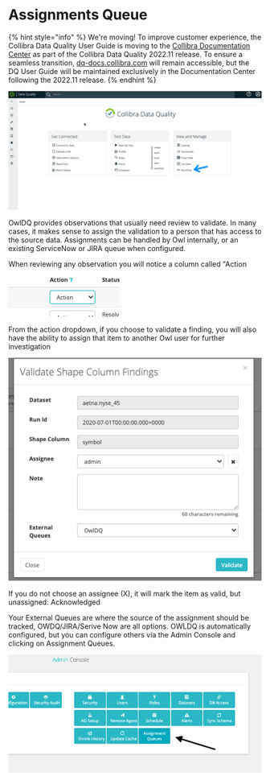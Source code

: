 # Assignments Queue

{% hint style="info" %}
We're moving! To improve customer experience, the Collibra Data Quality User Guide is moving to the [Collibra Documentation Center](https://productresources.collibra.com/docs/collibra/latest/Content/Home.htm) as part of the Collibra Data Quality 2022.11 release. To ensure a seamless transition, [dq-docs.collibra.com](../../) will remain accessible, but the DQ User Guide will be maintained exclusively in the Documentation Center following the 2022.11 release.&#x20;
{% endhint %}

![](../../.gitbook/assets/assignments.gif)

OwlDQ provides observations that usually need review to validate. In many cases, it makes sense to assign the validation to a person that has access to the source data. Assignments can be handled by Owl internally, or an existing ServiceNow or JIRA queue when configured.

When reviewing any observation you will notice a column called "Action

![](<../../.gitbook/assets/image (73).png>)

From the action dropdown, if you choose to validate a finding, you will also have the ability to assign that item to another Owl user for further investigation

![](<../../.gitbook/assets/image (67).png>)

If you do not choose an assignee (X), it will mark the item as valid, but unassigned: Acknowledged

Your External Queues are where the source of the assignment should be tracked, OWDQ/JIRA/Serive Now are all options. OWLDQ is automatically configured, but you can configure others via the Admin Console and clicking on Assignment Queues.

![](<../../.gitbook/assets/image (2).png>)
